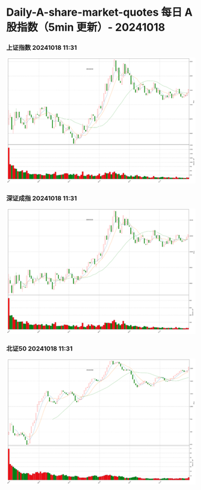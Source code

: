 
# Daily-A-share-market-quotes 每日 A 股指数（5min 更新）- 20241018

### 上证指数 20241018 11:31
![](./fig/2024/10/20241018-sh000001.png)

### 深证成指 20241018 11:31
![](./fig/2024/10/20241018-sz399001.png)

### 北证50 20241018 11:31
![](./fig/2024/10/20241018-bj899050.png)
